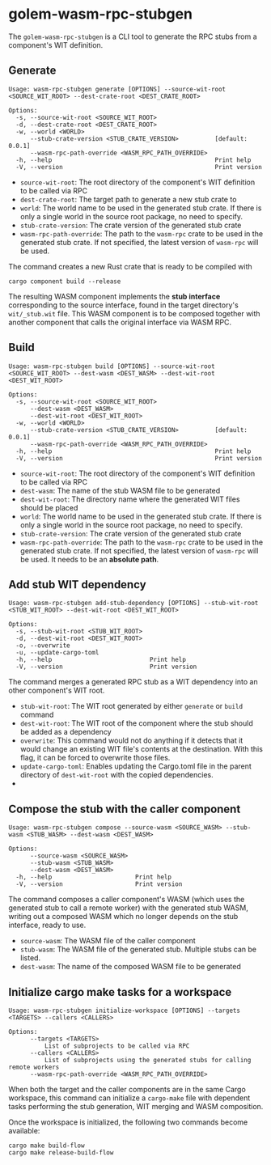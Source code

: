 # golem-wasm-rpc-stubgen

The `golem-wasm-rpc-stubgen` is a CLI tool to generate the RPC stubs from a component's WIT definition.

## Generate

```shell
Usage: wasm-rpc-stubgen generate [OPTIONS] --source-wit-root <SOURCE_WIT_ROOT> --dest-crate-root <DEST_CRATE_ROOT>

Options:
  -s, --source-wit-root <SOURCE_WIT_ROOT>                
  -d, --dest-crate-root <DEST_CRATE_ROOT>                
  -w, --world <WORLD>                                    
      --stub-crate-version <STUB_CRATE_VERSION>          [default: 0.0.1]
      --wasm-rpc-path-override <WASM_RPC_PATH_OVERRIDE>  
  -h, --help                                             Print help
  -V, --version                                          Print version
```

- `source-wit-root`: The root directory of the component's WIT definition to be called via RPC
- `dest-crate-root`: The target path to generate a new stub crate to
- `world`: The world name to be used in the generated stub crate. If there is only a single world in the source root
  package, no need to specify.
- `stub-crate-version`: The crate version of the generated stub crate
- `wasm-rpc-path-override`: The path to the `wasm-rpc` crate to be used in the generated stub crate. If not specified,
  the latest version of `wasm-rpc` will be used.

The command creates a new Rust crate that is ready to be compiled with

```shell
cargo component build --release
```

The resulting WASM component implements the **stub interface** corresponding to the source interface, found in the
target directory's
`wit/_stub.wit` file. This WASM component is to be composed together with another component that calls the original
interface via WASM RPC.

## Build

```
Usage: wasm-rpc-stubgen build [OPTIONS] --source-wit-root <SOURCE_WIT_ROOT> --dest-wasm <DEST_WASM> --dest-wit-root <DEST_WIT_ROOT>

Options:
  -s, --source-wit-root <SOURCE_WIT_ROOT>                
      --dest-wasm <DEST_WASM>                            
      --dest-wit-root <DEST_WIT_ROOT>                    
  -w, --world <WORLD>                                    
      --stub-crate-version <STUB_CRATE_VERSION>          [default: 0.0.1]
      --wasm-rpc-path-override <WASM_RPC_PATH_OVERRIDE>  
  -h, --help                                             Print help
  -V, --version                                          Print version
```

- `source-wit-root`: The root directory of the component's WIT definition to be called via RPC
- `dest-wasm`: The name of the stub WASM file to be generated
- `dest-wit-root`: The directory name where the generated WIT files should be placed
- `world`: The world name to be used in the generated stub crate. If there is only a single world in the source root
  package, no need to specify.
- `stub-crate-version`: The crate version of the generated stub crate
- `wasm-rpc-path-override`: The path to the `wasm-rpc` crate to be used in the generated stub crate. If not specified,
  the latest version of `wasm-rpc` will be used. It needs to be an **absolute path**.

## Add stub WIT dependency

```shell
Usage: wasm-rpc-stubgen add-stub-dependency [OPTIONS] --stub-wit-root <STUB_WIT_ROOT> --dest-wit-root <DEST_WIT_ROOT>

Options:
  -s, --stub-wit-root <STUB_WIT_ROOT>  
  -d, --dest-wit-root <DEST_WIT_ROOT>  
  -o, --overwrite                      
  -u, --update-cargo-toml                
  -h, --help                           Print help
  -V, --version                        Print version
```

The command merges a generated RPC stub as a WIT dependency into an other component's WIT root.

- `stub-wit-root`: The WIT root generated by either `generate` or `build` command
- `dest-wit-root`: The WIT root of the component where the stub should be added as a dependency
- `overwrite`: This command would not do anything if it detects that it would change an existing WIT file's contents at
  the destination. With this flag, it can be forced to overwrite those files.
- `update-cargo-toml`: Enables updating the Cargo.toml file in the parent directory of `dest-wit-root` with the copied dependencies.
-
## Compose the stub with the caller component

```shell
Usage: wasm-rpc-stubgen compose --source-wasm <SOURCE_WASM> --stub-wasm <STUB_WASM> --dest-wasm <DEST_WASM>

Options:
      --source-wasm <SOURCE_WASM>  
      --stub-wasm <STUB_WASM>      
      --dest-wasm <DEST_WASM>      
  -h, --help                       Print help
  -V, --version                    Print version
```

The command composes a caller component's WASM (which uses the generated stub to call a remote worker) with the
generated stub WASM, writing out a composed WASM which no longer depends on the stub interface, ready to use.

- `source-wasm`: The WASM file of the caller component
- `stub-wasm`: The WASM file of the generated stub. Multiple stubs can be listed.
- `dest-wasm`: The name of the composed WASM file to be generated


## Initialize cargo make tasks for a workspace

```shell
Usage: wasm-rpc-stubgen initialize-workspace [OPTIONS] --targets <TARGETS> --callers <CALLERS>

Options:
      --targets <TARGETS>
          List of subprojects to be called via RPC
      --callers <CALLERS>
          List of subprojects using the generated stubs for calling remote workers
      --wasm-rpc-path-override <WASM_RPC_PATH_OVERRIDE>
```

When both the target and the caller components are in the same Cargo workspace, this command can initialize a `cargo-make` file with dependent tasks 
performing the stub generation, WIT merging and WASM composition.

Once the workspace is initialized, the following two commands become available:

```shell
cargo make build-flow
cargo make release-build-flow
```
